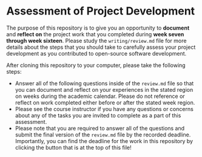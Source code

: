 # Assessment of Project Development

The purpose of this repository is to give you an opportunity to **document**
and **reflect on** the project work that you completed during **week seven
through week sixteen**. Please study the `writing/review.md` file for more
details about the steps that you should take to carefully assess your project
development as you contributed to open-source software development.

After cloning this repository to your computer, please take the following steps:

- Answer all of the following questions inside of the `review.md` file so that
you can document and reflect on your experiences in the stated region on weeks
during the academic calendar. Please do not reference or reflect on work
completed either before or after the stated week region.
- Please see the course instructor if you have any questions or concerns about
any of the tasks you are invited to complete as a part of this assessment.
- Please note that you are required to answer all of the questions and submit
the final version of the `review.md` file by the recorded deadline.
Importantly, you can find the deadline for the work in this repository by
clicking the button that is at the top of this file!
